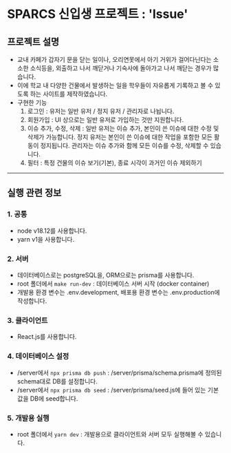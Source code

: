 # SPARCS 신입생 프로젝트 : 'Issue'

## 프로젝트 설명
- 교내 카페가 갑자기 문을 닫는 일이나, 오리연못에서 아기 거위가 걸어다닌다는 소소한 소식등을, 외출하고 나서 깨닫거나 기숙사에 돌아가고 나서 깨닫는 경우가 많습니다.
- 이에 학교 내 다양한 건물에서 발생하는 일을 학우들이 자유롭게 기록하고 볼 수 있도록 하는 사이트를 제작하였습니다.
- 구현한 기능
  1. 로그인 : 유저는 일반 유저 / 정지 유저 / 관리자로 나뉩니다.
  2. 회원가입 : UI 상으로는 일반 유저로 가입하는 것만 지원합니다.
  3. 이슈 추가, 수정, 삭제 : 일반 유저는 이슈 추가, 본인이 쓴 이슈에 대한 수정 및 삭제가 가능합니다. 정지 유저는 본인이 쓴 이슈에 대한 작업을 포함한 모든 활동이 정지됩니다. 관리자는 이슈 추가와 함께 모든 이슈를 수정, 삭제할 수 있습니다.
  4. 필터 : 특정 건물의 이슈 보기(기본), 종료 시각이 과거인 이슈 제외하기

---
## 실행 관련 정보
### 1. 공통
- node v18.12를 사용합니다.
- yarn v1을 사용합니다.
### 2. 서버
- 데이터베이스로는 postgreSQL을, ORM으로는 prisma를 사용합니다.
- root 폴더에서 `make run-dev` : 데이터베이스 서버 시작 (docker container)
- 개발용 환경 변수는 .env.development, 배포용 환경 변수는 .env.production에 작성합니다.
### 3. 클라이언트
- React.js를 사용합니다.
### 4. 데이터베이스 설정
- /server에서 `npx prisma db push` : /server/prisma/schema.prisma에 정의된 schema대로 DB를 설정합니다.
- /server에서 `npx prisma db seed` : /server/prisma/seed.js에 들어 있는 기본값을 DB에 seed합니다.
### 5. 개발용 실행
- root 폴더에서 `yarn dev` : 개발용으로 클라이언트와 서버 모두 실행해볼 수 있습니다.